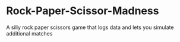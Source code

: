 # Rock-Paper-Scissor-Madness
A silly rock paper scissors game that logs data and lets you simulate additional matches
